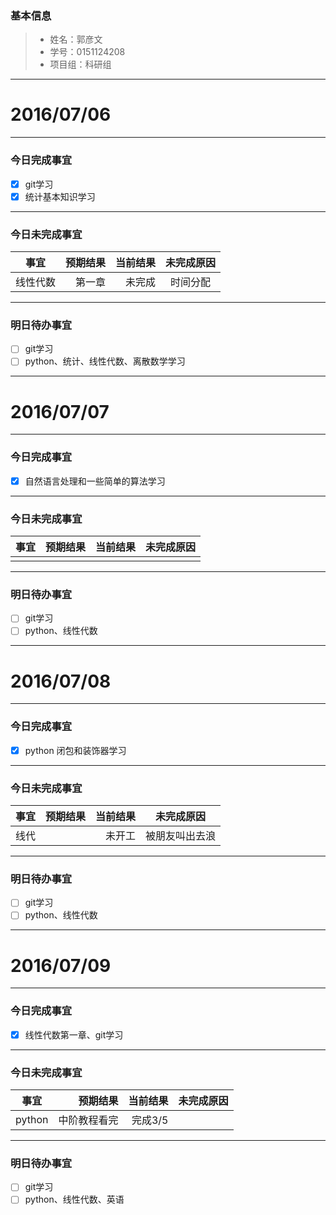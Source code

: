 ### 基本信息
> * 姓名：郭彦文
> * 学号：0151124208
> * 项目组：科研组

-------

# 2016/07/06

-------

### 今日完成事宜
- [x]  git学习
- [x]  统计基本知识学习

-----
### 今日未完成事宜


| 事宜     |预期结果| 当前结果  | 未完成原因   | 
| --------   | -----:  | -----:  | :----:  |
| 线性代数    | 第一章    | 未完成   | 时间分配   | 


------
### 明日待办事宜
- [ ] git学习
- [ ] python、统计、线性代数、离散数学学习
- -------

# 2016/07/07

-------

### 今日完成事宜
- [x]  自然语言处理和一些简单的算法学习

-----
### 今日未完成事宜


| 事宜     |预期结果| 当前结果  | 未完成原因   | 
| --------   | -----:  | -----:  | :----:  |
|     |    |    |    | 


------
### 明日待办事宜
- [ ] git学习
- [ ] python、线性代数
- -------

# 2016/07/08

-------

### 今日完成事宜
- [x]  python 闭包和装饰器学习

-----
### 今日未完成事宜


| 事宜     |预期结果| 当前结果  | 未完成原因   | 
| --------   | -----:  | -----:  | :----:  |
|    线代 |    |未开工    |被朋友叫出去浪    | 


------
### 明日待办事宜
- [ ] git学习
- [ ] python、线性代数
- -------

# 2016/07/09

-------

### 今日完成事宜
- [x]  线性代数第一章、git学习

-----
### 今日未完成事宜


| 事宜     |预期结果| 当前结果  | 未完成原因   | 
| --------   | -----:  | -----:  | :----:  |
|    python |   中阶教程看完 |完成3/5    |    | 


------
### 明日待办事宜
- [ ] git学习
- [ ] python、线性代数、英语
